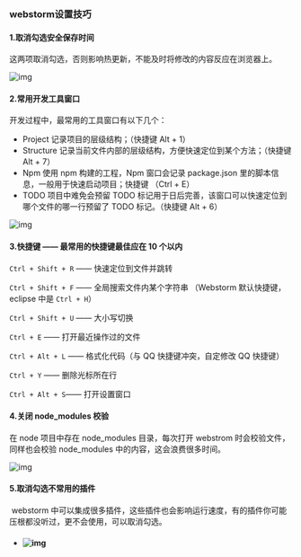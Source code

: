 ### webstorm设置技巧

#### 1.取消勾选安全保存时间

​		这两项取消勾选，否则影响热更新，不能及时将修改的内容反应在浏览器上。

![img](\img\webp) 

#### 2.常用开发工具窗口

开发过程中，最常用的工具窗口有以下几个：

- Project 记录项目的层级结构；（快捷键 Alt + 1）
- Structure  记录当前文件内部的层级结构，方便快速定位到某个方法；（快捷键 Alt + 7）
- Npm 使用 npm 构建的工程，Npm 窗口会记录 package.json 里的脚本信息，一般用于快速启动项目；快捷键 （Ctrl + E）
- TODO 项目中难免会预留 TODO 标记用于日后完善，该窗口可以快速定位到哪个文件的哪一行预留了 TODO 标记。（快捷键 Alt + 6）

 ![img](\img\webp1) 

####  3.快捷键 —— 最常用的快捷键最佳应在 10 个以内

`Ctrl + Shift + R` —— 快速定位到文件并跳转

`Ctrl + Shift + F` —— 全局搜索文件内某个字符串 （Webstorm 默认快捷键，eclipse 中是 `Ctrl + H`）

`Ctrl + Shift + U` —— 大小写切换

`Ctrl + E` —— 打开最近操作过的文件

`Ctrl + Alt + L` —— 格式化代码（与 QQ 快捷键冲突，自定修改 QQ 快捷键）

`Ctrl + Y` —— 删除光标所在行

`Ctrl + Alt + S`—— 打开设置窗口

#### 4.关闭 node_modules 校验

 在 node 项目中存在 node_modules 目录，每次打开 webstrom 时会校验文件，同样也会校验 node_modules 中的内容，这会浪费很多时间。 

 ![img](\img\webp2)

#### 5.取消勾选不常用的插件

​		 webstorm 中可以集成很多插件，这些插件也会影响运行速度，有的插件你可能压根都没听过，更不会使用，可以取消勾选。 

- #### ![img](\img\webp3) 